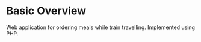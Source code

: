 # Basic Overview
Web application for ordering meals while train travelling. Implemented using PHP.
#

